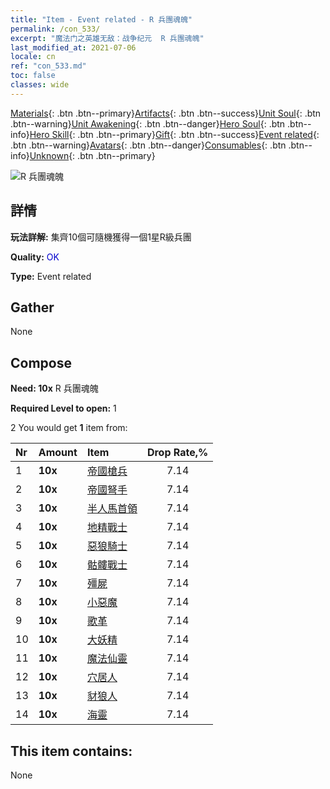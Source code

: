 ```yaml
---
title: "Item - Event related - R 兵團魂魄"
permalink: /con_533/
excerpt: "魔法门之英雄无敌：战争纪元  R 兵團魂魄"
last_modified_at: 2021-07-06
locale: cn
ref: "con_533.md"
toc: false
classes: wide
---
```

 [Materials](/ItemsCN/){: .btn .btn--primary}[Artifacts](/ItemsCN/Artifacts/){: .btn .btn--success}[Unit Soul](/ItemsCN/UnitSoul/){: .btn .btn--warning}[Unit Awakening](/ItemsCN/UnitAwakening/){: .btn .btn--danger}[Hero Soul](/ItemsCN/HeroSoul/){: .btn .btn--info}[Hero Skill](/ItemsCN/HeroSkill/){: .btn .btn--primary}[Gift](/ItemsCN/Gift/){: .btn .btn--success}[Event related](/ItemsCN/Events/){: .btn .btn--warning}[Avatars](/ItemsCN/Avatars/){: .btn .btn--danger}[Consumables](/ItemsCN/Consumables/){: .btn .btn--info}[Unknown](/ItemsCN/Unknown/){: .btn .btn--primary}

 ![R 兵團魂魄](/images/t/i_10019.png)

## 詳情
 **玩法詳解:** 集齊10個可隨機獲得一個1星R級兵團

 **Quality:** <span style="color: #0000CD">OK</span>

 **Type:** Event related

## Gather

  None

## Compose

 **Need: 10x** R 兵團魂魄

 **Required Level to open:** 1

 2 You would get **1** item  from:

  | Nr | Amount |     Item    | Drop Rate,% |
  |:---|:-------|:------------|:---------:|
  | 1 |  **10x** | [帝國槍兵](/cn/Items/unt_190/) | 7.14 | 
  | 2 |  **10x** | [帝國弩手](/cn/Items/unt_191/) | 7.14 | 
  | 3 |  **10x** | [半人馬首領](/cn/Items/unt_199/) | 7.14 | 
  | 4 |  **10x** | [地精戰士](/cn/Items/unt_217/) | 7.14 | 
  | 5 |  **10x** | [惡狼騎士](/cn/Items/unt_218/) | 7.14 | 
  | 6 |  **10x** | [骷髏戰士](/cn/Items/unt_208/) | 7.14 | 
  | 7 |  **10x** | [殭屍](/cn/Items/unt_209/) | 7.14 | 
  | 8 |  **10x** | [小惡魔](/cn/Items/unt_226/) | 7.14 | 
  | 9 |  **10x** | [歌革](/cn/Items/unt_227/) | 7.14 | 
  | 10 |  **10x** | [大妖精](/cn/Items/unt_235/) | 7.14 | 
  | 11 |  **10x** | [魔法仙靈](/cn/Items/unt_262/) | 7.14 | 
  | 12 |  **10x** | [穴居人](/cn/Items/unt_244/) | 7.14 | 
  | 13 |  **10x** | [豺狼人](/cn/Items/unt_253/) | 7.14 | 
  | 14 |  **10x** | [海靈](/cn/Items/unt_275/) | 7.14 | 


## This item contains:

  None

